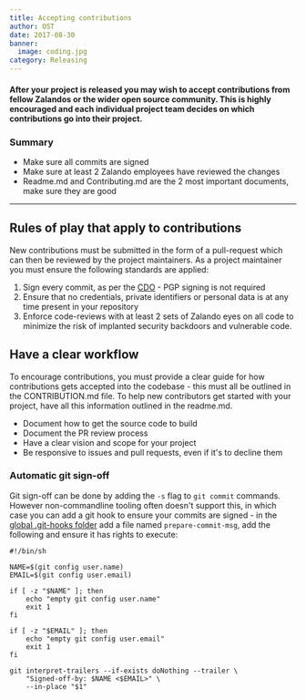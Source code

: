 ```yaml
---
title: Accepting contributions
author: OST
date: 2017-08-30
banner:
  image: coding.jpg
category: Releasing
---
```


#### After your project is released you may wish to accept contributions from fellow Zalandos or the wider open source community. This is highly encouraged and each individual project team decides on which contributions go into their project.

### Summary

* Make sure all commits are signed
* Make sure at least 2 Zalando employees have reviewed the changes
* Readme.md and Contributing.md are the 2 most important documents, make sure they are good

---

## Rules of play that apply to contributions

New contributions must be submitted in the form of a pull-request which can then be reviewed by the project maintainers. As a project maintainer you must ensure the following standards are applied:

1.  Sign every commit, as per the [CDO](https://developercertificate.org/) - PGP signing is not required
2.  Ensure that no credentials, private identifiers or personal data is at any time present in your repository
3.  Enforce code-reviews with at least 2 sets of Zalando eyes on all code to minimize the risk of implanted security backdoors and vulnerable code.

## Have a clear workflow

To encourage contributions, you must provide a clear guide for how contributions gets accepted into the codebase - this must all be outlined in the CONTRIBUTION.md file. To help new contributors get started with your project, have all this information outlined in the readme.md.

* Document how to get the source code to build
* Document the PR review process
* Have a clear vision and scope for your project
* Be responsive to issues and pull requests, even if it's to decline them

### Automatic git sign-off
Git sign-off can be done by adding the `-s` flag to `git commit` commands. However non-commandline tooling often doesn't support this, in which case you can add a git hook to ensure your commits are signed - in the [global .git-hooks folder](https://github.com/git-hooks/git-hooks/wiki/Get-Started) add a file named `prepare-commit-msg`, add the following and ensure it has rights to execute: 

```
#!/bin/sh

NAME=$(git config user.name)
EMAIL=$(git config user.email)

if [ -z "$NAME" ]; then
    echo "empty git config user.name"
    exit 1
fi

if [ -z "$EMAIL" ]; then
    echo "empty git config user.email"
    exit 1
fi

git interpret-trailers --if-exists doNothing --trailer \
    "Signed-off-by: $NAME <$EMAIL>" \
    --in-place "$1"
```
